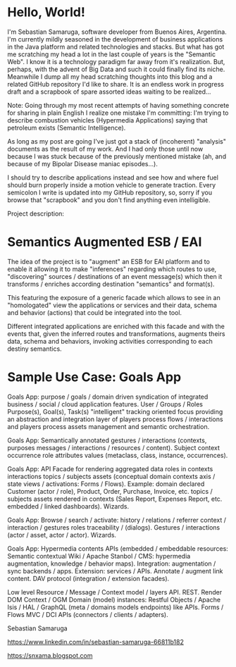 # Hello, World!

I'm Sebastian Samaruga, software developer from Buenos Aires, Argentina. I'm currently mildly seasoned in the development of business applications in the Java platform and related technologies and stacks.
But what has got me scratching my head a lot in the last couple of years is the "Semantic Web". I know it is a technology paradigm far away from it's realization. But, perhaps, with the advent of Big Data and such it could finally find its niche.
Meanwhile I dump all my head scratching thoughts into this blog and a related GitHub repository I'd like to share. It is an endless work in progress draft and a scrapbook of spare assorted ideas waiting to be realized...

Note: Going through my most recent attempts of having something concrete for sharing in plain English I realize one mistake I'm committing: I'm trying to describe combustion vehicles (Hypermedia Applications) saying that petroleum exists (Semantic Intelligence).

As long as my post are going I've just got a stack of (incoherent) "analysis" documents as the result of my work. And I had only those until now because I was stuck because of the previously mentioned mistake (ah, and because of my Bipolar Disease maniac episodes...).

I should try to describe applications instead and see how and where fuel should burn properly inside a motion vehicle to generate traction. Every semicolon I write is updated into my GitHub repository, so, sorry if you browse that "scrapbook" and you don't find anything even intelligible.

Project description:

# Semantics Augmented ESB / EAI

The idea of the project is to "augment" an ESB for EAI platform and to enable it allowing it to make "inferences" regarding which routes to use, "discovering" sources / destinations of an event message(s) which then it transforms / enriches according destination "semantics" and format(s).

This featuring the exposure of a generic facade which allows to see in an "homologated" view the applications or services and their data, schema and behavior (actions) that could be integrated into the tool.

Different integrated applications are enriched with this facade and with the events that, given the inferred routes and transformations, augments theirs data, schema and behaviors, invoking activities corresponding to each destiny semantics.

# Sample Use Case: Goals App

Goals App: purpose / goals / domain driven syndication of  integrated business / social / cloud application features. User / Groups / Roles Purpose(s), Goal(s), Task(s) "intelligent" tracking oriented focus providing an abstraction and integration layer of players process flows / interactions and players process assets management and semantic orchestration.

Goals App: Semantically annotated gestures / interactions (contexts, purposes messages / interactions / resources / content). Subject context occurrence role attributes values (metaclass, class, instance, occurrences).

Goals App: API Facade for rendering aggregated data roles in contexts interactions topics / subjects assets (conceptual domain contexts axis / state views / activations: Forms / Flows). Example: domain declared Customer (actor / role), Product, Order, Purchase, Invoice, etc. topics / subjects assets rendered in contexts (Sales Report, Expenses Report, etc. embedded / linked dashboards). Wizards.

Goals App: Browse / search / activate: history / relations / referrer context / interaction / gestures roles traceability / (dialogs). Gestures / interactions (actor / asset, actor / actor). Wizards.

Goals App: Hypermedia contents APIs (embedded / embeddable resources: Semantic contextual Wiki / Apache Stanbol / CMS: hypermedia augmentation, knowledge / behavior maps). Integration: augmentation / sync backends / apps. Extension: services / APIs. Annotate / augment link content. DAV protocol (integration / extension facades).

Low level Resource / Message / Context model / layers API. REST. Render DOM Context / OGM Domain (model) instances: Restful Objects / Apache Isis / HAL / GraphQL (meta / domains models endpoints) like APIs. Forms / Flows MVC / DCI APIs (connectors / clients / adapters).


Sebastian Samaruga

https://www.linkedin.com/in/sebastian-samaruga-66811b182

https://snxama.blogspot.com
